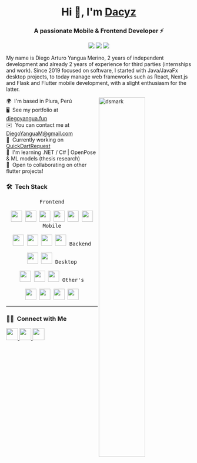 <h1 align="center">Hi 👋, I'm <a href="https://100rabhcsmc.github.io/Me.io/" target="blank"> Dacyz</a></h1>
<h3 align="center">A passionate Mobile & Frontend Developer ⚡</h3>
<div align="center">
<img src="https://img.shields.io/badge/Age-21-blue"/> <img src="https://img.shields.io/badge/Languages-English%20%26%20Spanish-brightgreen"/> <img src="https://img.shields.io/badge/College%20career-System%20Enginner%20Student%20(IX)-fedcba"/>
</div>
<p>
  My name is Diego Arturo Yangua Merino, 2 years of independent development and already 2 years of experience for third parties (internships and work). Since 2019 focused on software, I started with Java/JavaFx desktop projects, to today manage web frameworks such as React, Next.js and Flask and Flutter mobile development, with a slight enthusiasm for the latter. 
</p>


<img alt="dsmark" align="right"  height="50%" width="50%" src="https://c.tenor.com/NzrqQHFBVz8AAAAj/kitty-transparent.gif">

🌍  I'm based in Piura, Perú <br>
🖥️  See my portfolio at [diegoyangua.fun](http://diegoyanguam.fun/) <br>
✉️  You can contact me at [DiegoYanguaM@gmail.com](mailto:DiegoYanguaM@gmail.com) <br>
🚀  Currently working on [QuickDartRequest](http://quick-dart-request.vercel.app/) <br>
🧠  I'm learning .NET / C# | OpenPose & ML models (thesis research) <br>
🤝  Open to collaborating on other flutter projects!

### 🛠 &nbsp;Tech Stack

<p align="center" width="300px">
  <kbd>
    <kbd>Frontend</kbd>
    <br>
    <br>
    <img width="30px" src="https://raw.githubusercontent.com/danielcranney/readme-generator/main/public/icons/skills/react-colored.svg" /> 
    <img width="30px" src="https://raw.githubusercontent.com/danielcranney/readme-generator/main/public/icons/skills/javascript-colored.svg" /> 
    <img width="30px" src="https://raw.githubusercontent.com/danielcranney/readme-generator/main/public/icons/skills/typescript-colored.svg" /> 
    <img width="30px" src="https://raw.githubusercontent.com/danielcranney/readme-generator/main/public/icons/skills/tailwindcss-colored.svg" /> 
    <img width="30px" src="https://raw.githubusercontent.com/danielcranney/readme-generator/main/public/icons/skills/bootstrap-colored.svg" /> 
    <img width="30px" src="https://raw.githubusercontent.com/danielcranney/readme-generator/main/public/icons/skills/nextjs-colored.svg" /> 
  </kbd>
  <kbd>
    <kbd>Mobile</kbd>
    <br>
    <br>
    <img width="30px" src="https://raw.githubusercontent.com/danielcranney/readme-generator/main/public/icons/skills/flutter-colored.svg" /> 
    <img width="30px" src="https://raw.githubusercontent.com/danielcranney/readme-generator/main/public/icons/skills/firebase-colored.svg" /> 
    <img width="30px" src="https://raw.githubusercontent.com/danielcranney/readme-generator/main/public/icons/skills/dart-colored.svg" /> 
    <img width="30px" src="https://raw.githubusercontent.com/danielcranney/readme-generator/main/public/icons/skills/materialui-colored.svg" /> 
  </kbd>
  <kbd>
    <kbd>Backend</kbd>
    <br>
    <br>
    <img width="30px" src="https://raw.githubusercontent.com/danielcranney/readme-generator/main/public/icons/skills/flask-colored.svg" /> 
    <img width="30px" src="https://raw.githubusercontent.com/danielcranney/readme-generator/main/public/icons/skills/php-colored.svg" /> 
  </kbd>
  <kbd>
    <kbd>Desktop</kbd>
    <br>
    <br>
    <img width="30px" src="https://raw.githubusercontent.com/danielcranney/readme-generator/main/public/icons/skills/java-colored.svg" /> 
    <img width="30px" src="https://raw.githubusercontent.com/danielcranney/readme-generator/main/public/icons/skills/python-colored.svg" /> 
    <img width="30px" src="https://raw.githubusercontent.com/danielcranney/readme-generator/main/public/icons/skills/arduino-colored.svg" /> 
  </kbd>
  <kbd>
    <kbd>Other's</kbd>
    <br>
    <br>
    <img width="30px" src="https://raw.githubusercontent.com/danielcranney/readme-generator/main/public/icons/skills/git-colored.svg" /> 
    <img width="30px" src="https://raw.githubusercontent.com/danielcranney/readme-generator/main/public/icons/skills/figma-colored.svg" /> 
    <img width="30px" src="https://raw.githubusercontent.com/danielcranney/readme-generator/main/public/icons/skills/aws-colored.svg" /> 
    <img width="30px" src="https://raw.githubusercontent.com/danielcranney/readme-generator/main/public/icons/skills/mysql-colored.svg" /> 
  </kbd>
</p>

---

### 🤝🏻 &nbsp;Connect with Me

<p align="right"> 
  
  <a href="https://www.github.com/Dacyz" target="_blank" rel="noreferrer"> <picture> <source media="(prefers-color-scheme: dark)" srcset="https://raw.githubusercontent.com/danielcranney/readme-generator/main/public/icons/socials/github-dark.svg" /> <source media="(prefers-color-scheme: light)" srcset="https://raw.githubusercontent.com/danielcranney/readme-generator/main/public/icons/socials/github.svg" /> <img src="https://raw.githubusercontent.com/danielcranney/readme-generator/main/public/icons/socials/github.svg" width="32" height="32" /> </picture> </a>
  <a href="https://www.linkedin.com/in/diegoyanguam/" target="_blank" rel="noreferrer"> <picture> <source media="(prefers-color-scheme: dark)" srcset="https://raw.githubusercontent.com/danielcranney/readme-generator/main/public/icons/socials/linkedin-dark.svg" /> <source media="(prefers-color-scheme: light)" srcset="https://raw.githubusercontent.com/danielcranney/readme-generator/main/public/icons/socials/linkedin.svg" /> <img src="https://raw.githubusercontent.com/danielcranney/readme-generator/main/public/icons/socials/linkedin.svg" width="32" height="32" /> </picture> </a>
  <a href="https://www.x.com/DacyNoob" target="_blank" rel="noreferrer"> <picture> <source media="(prefers-color-scheme: dark)" srcset="https://raw.githubusercontent.com/danielcranney/readme-generator/main/public/icons/socials/twitter-dark.svg" /> <source media="(prefers-color-scheme: light)" srcset="https://raw.githubusercontent.com/danielcranney/readme-generator/main/public/icons/socials/twitter.svg" /> <img src="https://raw.githubusercontent.com/danielcranney/readme-generator/main/public/icons/socials/twitter.svg" width="32" height="32" /> </picture> </a>
</p>
